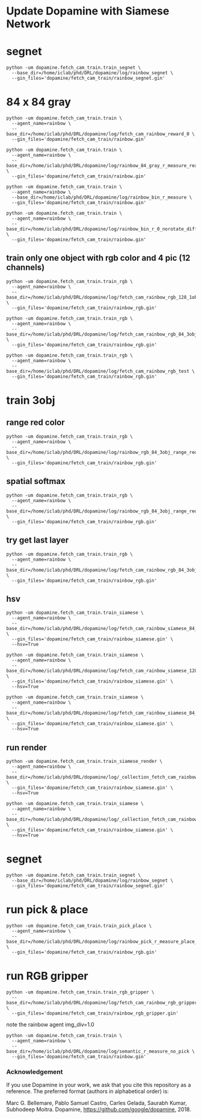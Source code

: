 # Update Dopamine  with Siamese Network


# segnet
```
python -um dopamine.fetch_cam_train.train_segnet \
  --base_dir=/home/iclab/phd/DRL/dopamine/log/rainbow_segnet \
  --gin_files='dopamine/fetch_cam_train/rainbow_segnet.gin'
```

# 84 x 84 gray
```
python -um dopamine.fetch_cam_train.train \
  --agent_name=rainbow \
  --base_dir=/home/iclab/phd/DRL/dopamine/log/fetch_cam_rainbow_reward_0 \
  --gin_files='dopamine/fetch_cam_train/rainbow.gin'
```

```
python -um dopamine.fetch_cam_train.train \
  --agent_name=rainbow \
  --base_dir=/home/iclab/phd/DRL/dopamine/log/rainbow_84_gray_r_measure_realbot_tex \
  --gin_files='dopamine/fetch_cam_train/rainbow.gin'
```

```
python -um dopamine.fetch_cam_train.train \
  --agent_name=rainbow \
  --base_dir=/home/iclab/phd/DRL/dopamine/log/rainbow_bin_r_measure \
  --gin_files='dopamine/fetch_cam_train/rainbow.gin'
```

```
python -um dopamine.fetch_cam_train.train \
  --agent_name=rainbow \
  --base_dir=/home/iclab/phd/DRL/dopamine/log/rainbow_bin_r_0_norotate_diffgripperZ \
  --gin_files='dopamine/fetch_cam_train/rainbow.gin'
```

## train only one object with rgb color and 4 pic (12 channels)
```
python -um dopamine.fetch_cam_train.train_rgb \
  --agent_name=rainbow \
  --base_dir=/home/iclab/phd/DRL/dopamine/log/fetch_cam_rainbow_rgb_128_1obj \
  --gin_files='dopamine/fetch_cam_train/rainbow_rgb.gin'
```

```
python -um dopamine.fetch_cam_train.train_rgb \
  --agent_name=rainbow \
  --base_dir=/home/iclab/phd/DRL/dopamine/log/fetch_cam_rainbow_rgb_84_3obj_white \
  --gin_files='dopamine/fetch_cam_train/rainbow_rgb.gin'
```
```
python -um dopamine.fetch_cam_train.train_rgb \
  --agent_name=rainbow \
  --base_dir=/home/iclab/phd/DRL/dopamine/log/fetch_cam_rainbow_rgb_test \
  --gin_files='dopamine/fetch_cam_train/rainbow_rgb.gin'
```

# train 3obj 

## range red color
```
python -um dopamine.fetch_cam_train.train_rgb \
  --agent_name=rainbow \
  --base_dir=/home/iclab/phd/DRL/dopamine/log/rainbow_rgb_84_3obj_range_red_color_r_measure_iter19  \
  --gin_files='dopamine/fetch_cam_train/rainbow_rgb.gin'
```

## spatial softmax
```
python -um dopamine.fetch_cam_train.train_rgb \
  --agent_name=rainbow \
  --base_dir=/home/iclab/phd/DRL/dopamine/log/rainbow_rgb_84_3obj_range_red_color_r_measure_spatialmax  \
  --gin_files='dopamine/fetch_cam_train/rainbow_rgb.gin'
```

## try get last layer
```
python -um dopamine.fetch_cam_train.train_rgb \
  --agent_name=rainbow \
  --base_dir=/home/iclab/phd/DRL/dopamine/log/fetch_cam_rainbow_rgb_84_3obj_white \
  --gin_files='dopamine/fetch_cam_train/rainbow_rgb.gin'
```

## hsv 
```
python -um dopamine.fetch_cam_train.train_siamese \
  --agent_name=rainbow \
  --base_dir=/home/iclab/phd/DRL/dopamine/log/fetch_cam_rainbow_siamese_84_hsv_r0_r1 \
  --gin_files='dopamine/fetch_cam_train/rainbow_siamese.gin' \
  --hsv=True
```
```
python -um dopamine.fetch_cam_train.train_siamese \
  --agent_name=rainbow \
  --base_dir=/home/iclab/phd/DRL/dopamine/log/fetch_cam_rainbow_siamese_128_hsv \
  --gin_files='dopamine/fetch_cam_train/rainbow_siamese.gin' \
  --hsv=True
```

```
python -um dopamine.fetch_cam_train.train_siamese \
  --agent_name=rainbow \
  --base_dir=/home/iclab/phd/DRL/dopamine/log/fetch_cam_rainbow_siamese_84_hsv_r_measure \
  --gin_files='dopamine/fetch_cam_train/rainbow_siamese.gin' \
  --hsv=True
```

## run render
```
python -um dopamine.fetch_cam_train.train_siamese_render \
  --agent_name=rainbow \
  --base_dir=/home/iclab/phd/DRL/dopamine/log/_collection_fetch_cam_rainbow_siamese/fetch_cam_rainbow_siamese_84_hsv \
  --gin_files='dopamine/fetch_cam_train/rainbow_siamese.gin' \
  --hsv=True
```

```
python -um dopamine.fetch_cam_train.train_siamese \
  --agent_name=rainbow \
  --base_dir=/home/iclab/phd/DRL/dopamine/log/_collection_fetch_cam_rainbow_siamese/fetch_cam_rainbow_siamese_84_hsv_r_measure_subtract \
  --gin_files='dopamine/fetch_cam_train/rainbow_siamese.gin' \
  --hsv=True
```

# segnet 
```
python -um dopamine.fetch_cam_train.train_segnet \
  --base_dir=/home/iclab/phd/DRL/dopamine/log/rainbow_segnet \
  --gin_files='dopamine/fetch_cam_train/rainbow_segnet.gin'
```

# run pick & place


```
python -um dopamine.fetch_cam_train.train_pick_place \
  --agent_name=rainbow \
  --base_dir=/home/iclab/phd/DRL/dopamine/log/rainbow_pick_r_measure_place_r_measure \
  --gin_files='dopamine/fetch_cam_train/rainbow_rgb.gin'
```

# run RGB gripper

```
python -um dopamine.fetch_cam_train.train_rgb_gripper \
  --base_dir=/home/iclab/phd/DRL/dopamine/log/fetch_cam_rainbow_rgb_gripper \
  --gin_files='dopamine/fetch_cam_train/rainbow_rgb_gripper.gin'
```


note the rainbow agent img_div=1.0
```
python -um dopamine.fetch_cam_train.train \
  --agent_name=rainbow \
  --base_dir=/home/iclab/phd/DRL/dopamine/log/semantic_r_measure_no_pick \
  --gin_files='dopamine/fetch_cam_train/rainbow.gin'
```

### Acknowledgement

If you use Dopamine in your work, we ask that you cite this repository as a
reference. The preferred format (authors in alphabetical order) is:

Marc G. Bellemare, Pablo Samuel Castro, Carles Gelada, Saurabh Kumar, Subhodeep Moitra.
Dopamine, https://github.com/google/dopamine, 2018.

